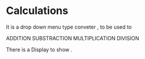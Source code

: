 # Calculations

It is a drop down menu type conveter ,
to be used to 

ADDITION
SUBSTRACTION
MULTIPLICATION
DIVISION
 
There is a Display to show .